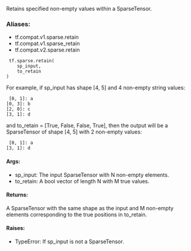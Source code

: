 Retains specified non-empty values within a SparseTensor.
### Aliases:
- tf.compat.v1.sparse.retain
- tf.compat.v1.sparse_retain
- tf.compat.v2.sparse.retain

```
 tf.sparse.retain(
    sp_input,
    to_retain
)
```
For example, if sp_input has shape [4, 5] and 4 non-empty string values:

```
 [0, 1]: a
[0, 3]: b
[2, 0]: c
[3, 1]: d
```
and to_retain = [True, False, False, True], then the output will be a SparseTensor of shape [4, 5] with 2 non-empty values:

```
 [0, 1]: a
[3, 1]: d
```
#### Args:
- sp_input: The input SparseTensor with N non-empty elements.
- to_retain: A bool vector of length N with M true values.
#### Returns:
A SparseTensor with the same shape as the input and M non-empty elements corresponding to the true positions in to_retain.
#### Raises:
- TypeError: If sp_input is not a SparseTensor.
